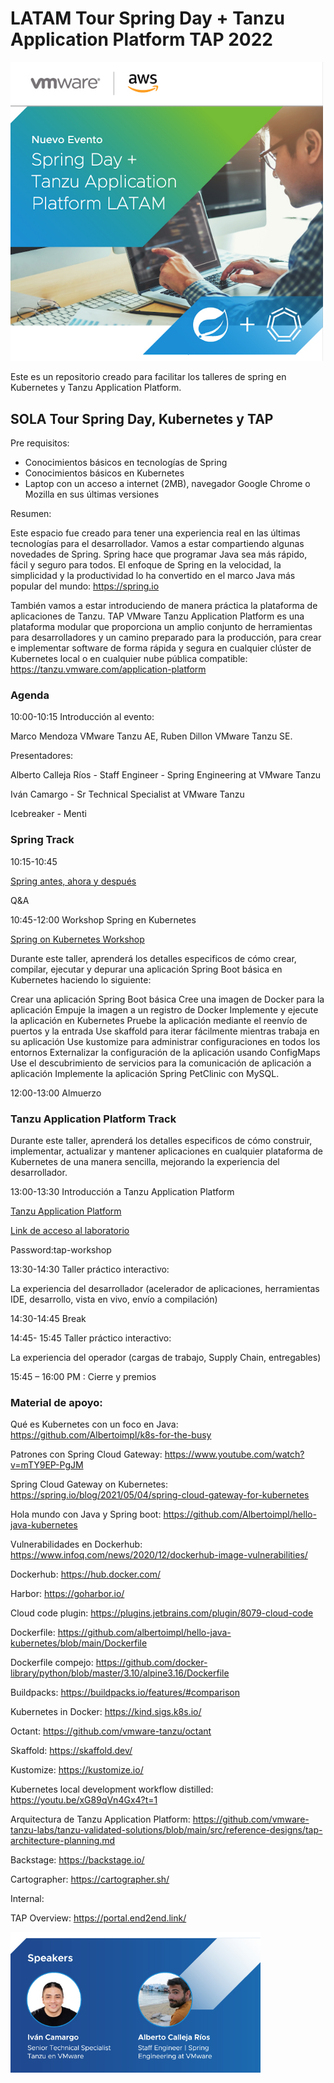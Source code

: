 # LATAM Tour Spring Day + Tanzu Application Platform TAP 2022

<p align="left">
  <img src="image.png" width="500" title="hover text">
</p>


Este es un repositorio creado para facilitar los talleres de spring en Kubernetes y Tanzu
Application Platform.

## SOLA Tour Spring Day, Kubernetes y TAP

Pre requisitos:

- Conocimientos básicos en tecnologías de Spring
- Conocimientos básicos en Kubernetes
- Laptop con un acceso a internet (2MB), navegador Google Chrome o Mozilla en sus últimas
  versiones

Resumen:

Este espacio fue creado para tener una experiencia real en las últimas tecnologías para el
desarrollador. Vamos a estar compartiendo algunas novedades de Spring. Spring hace que
programar Java sea más rápido, fácil y seguro para todos. El enfoque de Spring en la
velocidad, la simplicidad y la productividad lo ha convertido en el marco Java más popular
del mundo: https://spring.io

También vamos a estar introduciendo de manera práctica la plataforma de aplicaciones de
Tanzu. TAP VMware Tanzu Application Platform es una plataforma modular que proporciona un
amplio conjunto de herramientas para desarrolladores y un camino preparado para la
producción, para crear e implementar software de forma rápida y segura en cualquier
clúster de Kubernetes local o en cualquier nube pública
compatible: https://tanzu.vmware.com/application-platform

### Agenda

10:00-10:15 Introducción al evento:

Marco Mendoza VMware Tanzu AE, Ruben Dillon VMware Tanzu SE.

Presentadores:

Alberto Calleja Ríos - Staff Engineer - Spring Engineering at VMware Tanzu

Iván Camargo - Sr Technical Specialist at VMware Tanzu

Icebreaker - Menti

### Spring Track

10:15-10:45

[Spring antes, ahora y después](https://docs.google.com/presentation/d/1AgIchZnDVnJxG5ldWeroGMItnZeWbjK56dFksq5fOq4/edit?usp=sharing)

Q&A

10:45-12:00 Workshop Spring en Kubernetes

[Spring on Kubernetes Workshop](https://tanzu.vmware.com/developer/workshops/)

Durante este taller, aprenderá los detalles especificos de cómo crear, compilar, ejecutar
y depurar una aplicación Spring Boot básica en Kubernetes haciendo lo siguiente:

Crear una aplicación Spring Boot básica
Cree una imagen de Docker para la aplicación
Empuje la imagen a un registro de Docker
Implemente y ejecute la aplicación en Kubernetes
Pruebe la aplicación mediante el reenvío de puertos y la entrada
Use skaffold para iterar fácilmente mientras trabaja en su aplicación
Use kustomize para administrar configuraciones en todos los entornos
Externalizar la configuración de la aplicación usando ConfigMaps
Use el descubrimiento de servicios para la comunicación de aplicación a aplicación
Implemente la aplicación Spring PetClinic con MySQL.

12:00-13:00 Almuerzo

### Tanzu Application Platform Track

Durante este taller, aprenderá los detalles especificos de cómo construir, implementar,
actualizar y mantener aplicaciones en cualquier plataforma de Kubernetes de una manera
sencilla, mejorando la experiencia del desarrollador.


13:00-13:30 Introducción a Tanzu Application Platform

[Tanzu Application Platform](https://docs.google.com/presentation/d/1pxusCnTJxgHt47yle9rbuCoIBUcpqmhR/edit?usp=sharing&ouid=112891771648131852053&rtpof=true&sd=true)


[Link de acceso al laboratorio](https://tap-handson-ui.tap.corby.cc)

Password:tap-workshop


13:30-14:30 Taller práctico interactivo:

La experiencia del desarrollador (acelerador de aplicaciones, herramientas IDE,
desarrollo, vista en vivo, envío a compilación)

14:30-14:45 Break

14:45- 15:45 Taller práctico interactivo:

La experiencia del operador (cargas de trabajo, Supply Chain, entregables)

15:45 – 16:00 PM : Cierre y premios

### Material de apoyo:

Qué es Kubernetes con un foco en Java: https://github.com/Albertoimpl/k8s-for-the-busy

Patrones con Spring Cloud Gateway: https://www.youtube.com/watch?v=mTY9EP-PgJM

Spring Cloud Gateway on
Kubernetes: https://spring.io/blog/2021/05/04/spring-cloud-gateway-for-kubernetes

Hola mundo con Java y Spring boot: https://github.com/Albertoimpl/hello-java-kubernetes

Vulnerabilidades en
Dockerhub: https://www.infoq.com/news/2020/12/dockerhub-image-vulnerabilities/

Dockerhub: https://hub.docker.com/

Harbor: https://goharbor.io/

Cloud code plugin: https://plugins.jetbrains.com/plugin/8079-cloud-code

Dockerfile: https://github.com/albertoimpl/hello-java-kubernetes/blob/main/Dockerfile

Dockerfile
compejo: https://github.com/docker-library/python/blob/master/3.10/alpine3.16/Dockerfile

Buildpacks: https://buildpacks.io/features/#comparison

Kubernetes in Docker: https://kind.sigs.k8s.io/

Octant: https://github.com/vmware-tanzu/octant

Skaffold: https://skaffold.dev/

Kustomize: https://kustomize.io/

Kubernetes local development workflow distilled: https://youtu.be/xG89qVn4Gx4?t=1

Arquitectura de Tanzu Application
Platform: https://github.com/vmware-tanzu-labs/tanzu-validated-solutions/blob/main/src/reference-designs/tap-architecture-planning.md

Backstage: https://backstage.io/

Cartographer: https://cartographer.sh/

Internal:

TAP Overview: https://portal.end2end.link/

<p align="left">
  <img src="presenters.png" width="400" title="hover text">
</p>

 
